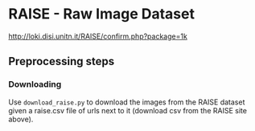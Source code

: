 # RAISE - Raw Image Dataset

http://loki.disi.unitn.it/RAISE/confirm.php?package=1k

## Preprocessing steps

### Downloading

Use `download_raise.py` to download the images from the RAISE dataset given a raise.csv file of urls next to it (download csv from the RAISE site above).